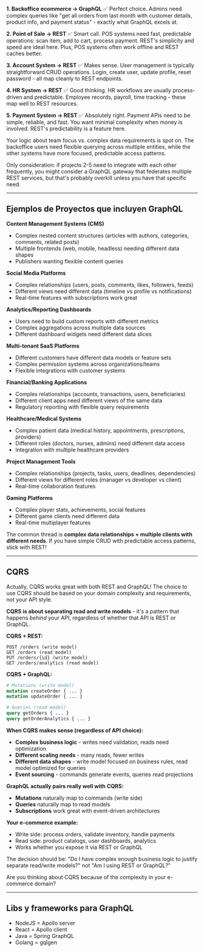 
**1. Backoffice ecommerce → GraphQL** ✅
Perfect choice. Admins need complex queries like "get all orders from last month with customer details, product info, and payment status" - exactly what GraphQL excels at.

**2. Point of Sale → REST** ✅ 
Smart call. POS systems need fast, predictable operations: scan item, add to cart, process payment. REST's simplicity and speed are ideal here. Plus, POS systems often work offline and REST caches better.

**3. Account System → REST** ✅
Makes sense. User management is typically straightforward CRUD operations. Login, create user, update profile, reset password - all map cleanly to REST endpoints.

**4. HR System → REST** ✅
Good thinking. HR workflows are usually process-driven and predictable. Employee records, payroll, time tracking - these map well to REST resources.

**5. Payment System → REST** ✅
Absolutely right. Payment APIs need to be simple, reliable, and fast. You want minimal complexity when money is involved. REST's predictability is a feature here.

Your logic about team focus vs. complex data requirements is spot on. The backoffice users need flexible querying across multiple entities, while the other systems have more focused, predictable access patterns.

Only consideration: if projects 2-5 need to integrate with each other frequently, you might consider a GraphQL gateway that federates multiple REST services, but that's probably overkill unless you have that specific need.

___

## Ejemplos de Proyectos que incluyen GraphQL

**Content Management Systems (CMS)**
- Complex nested content structures (articles with authors, categories, comments, related posts)
- Multiple frontends (web, mobile, headless) needing different data shapes
- Publishers wanting flexible content queries

**Social Media Platforms**
- Complex relationships (users, posts, comments, likes, followers, feeds)
- Different views need different data (timeline vs profile vs notifications)
- Real-time features with subscriptions work great

**Analytics/Reporting Dashboards**
- Users need to build custom reports with different metrics
- Complex aggregations across multiple data sources
- Different dashboard widgets need different data slices

**Multi-tenant SaaS Platforms**
- Different customers have different data models or feature sets
- Complex permission systems across organizations/teams
- Flexible integrations with customer systems

**Financial/Banking Applications**
- Complex relationships (accounts, transactions, users, beneficiaries)
- Different client apps need different views of the same data
- Regulatory reporting with flexible query requirements

**Healthcare/Medical Systems**
- Complex patient data (medical history, appointments, prescriptions, providers)
- Different roles (doctors, nurses, admins) need different data access
- Integration with multiple healthcare providers

**Project Management Tools**
- Complex relationships (projects, tasks, users, deadlines, dependencies)
- Different views for different roles (manager vs developer vs client)
- Real-time collaboration features

**Gaming Platforms**
- Complex player stats, achievements, social features
- Different game clients need different data
- Real-time multiplayer features

The common thread is **complex data relationships + multiple clients with different needs**. If you have simple CRUD with predictable access patterns, stick with REST!

___

## CQRS

Actually, CQRS works great with both REST and GraphQL! The choice to use CQRS should be based on your domain complexity and requirements, not your API style.

**CQRS is about separating read and write models** - it's a pattern that happens _behind_ your API, regardless of whether that API is REST or GraphQL.

**CQRS + REST:**

```
POST /orders (write model)
GET /orders (read model)
PUT /orders/{id} (write model)
GET /orders/analytics (read model)
```

**CQRS + GraphQL:**

```graphql
# Mutations (write model)
mutation createOrder { ... }
mutation updateOrder { ... }

# Queries (read model)  
query getOrders { ... }
query getOrderAnalytics { ... }
```

**When CQRS makes sense (regardless of API choice):**

- **Complex business logic** - writes need validation, reads need optimization
- **Different scaling needs** - many reads, fewer writes
- **Different data shapes** - write model focused on business rules, read model optimized for queries
- **Event sourcing** - commands generate events, queries read projections

**GraphQL actually pairs really well with CQRS:**

- **Mutations** naturally map to commands (write side)
- **Queries** naturally map to read models
- **Subscriptions** work great with event-driven architectures

**Your e-commerce example:**

- Write side: process orders, validate inventory, handle payments
- Read side: product catalogs, user dashboards, analytics
- Works whether you expose it via REST or GraphQL

The decision should be: "Do I have complex enough business logic to justify separate read/write models?" not "Am I using REST or GraphQL?"

Are you thinking about CQRS because of the complexity in your e-commerce domain?

---
## Libs y frameworks para GraphQL

- NodeJS = Apollo server
- React = Apollo client
- Java = Spring GraphQL
- Golang = gqlgen